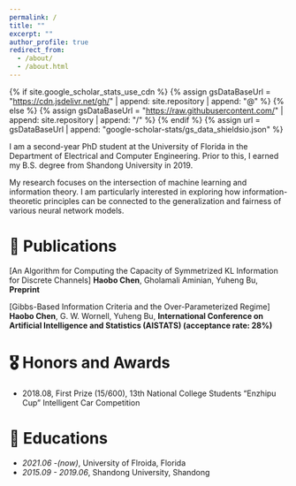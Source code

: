 ```yaml
---
permalink: /
title: ""
excerpt: ""
author_profile: true
redirect_from: 
  - /about/
  - /about.html
---
```


{% if site.google_scholar_stats_use_cdn %}
{% assign gsDataBaseUrl = "https://cdn.jsdelivr.net/gh/" | append: site.repository | append: "@" %}
{% else %}
{% assign gsDataBaseUrl = "https://raw.githubusercontent.com/" | append: site.repository | append: "/" %}
{% endif %}
{% assign url = gsDataBaseUrl | append: "google-scholar-stats/gs_data_shieldsio.json" %}

<span class='anchor' id='about-me'></span>
I am a second-year PhD student at the University of Florida in the Department of Electrical and Computer Engineering. Prior to this, I earned my B.S. degree from Shandong University in 2019.

My research focuses on the intersection of machine learning and information theory. I am particularly interested in exploring how information-theoretic principles can be connected to the generalization and fairness of various neural network models.



# 📝 Publications 
[An Algorithm for Computing the Capacity of Symmetrized KL Information for Discrete Channels]
**Haobo Chen**, Gholamali Aminian, Yuheng Bu, **Preprint**

[Gibbs-Based Information Criteria and the Over-Parameterized Regime]
**Haobo Chen**, G. W. Wornell, Yuheng Bu, **International Conference on Artificial Intelligence and Statistics (AISTATS) (acceptance rate: 28%)** 



# 🎖 Honors and Awards
-  2018.08, First Prize (15/600), 13th National College Students “Enzhipu Cup” Intelligent Car Competition 

# 📖 Educations
- *2021.06 -(now)*, University of Flroida, Florida
- *2015.09 - 2019.06*, Shandong University, Shandong

